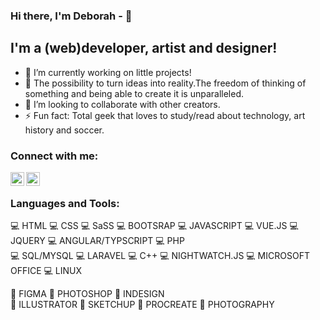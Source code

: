 ### Hi there, I'm Deborah - 👋

## I'm a (web)developer, artist and designer!

-   🔭 I’m currently working on little projects!
-   🌱 The possibility to turn ideas into reality.The freedom of thinking of something and being able to create it is unparalleled.
-   👯 I’m looking to collaborate with other creators.
-   ⚡ Fun fact: Total geek that loves to study/read about technology, art history and soccer. 

### Connect with me:

[<img align="left" alt="deborah-pizzichillo-23970398| LinkedIn" width="22px" src="https://cdn.jsdelivr.net/npm/simple-icons@v3/icons/linkedin.svg" />][linkedin]
[<img align="left" alt="https://mail.google.com/mail/u/0/?tab=rm&ogbl#inbox| Gmail" width="22px" src="https://cdn.jsdelivr.net/npm/simple-icons@v3/icons/Gmail.svg" />][Gmail]

<br />

### Languages and Tools:

💻 HTML    💻 CSS     💻 SaSS     💻 BOOTSRAP     💻 JAVASCRIPT      💻 VUE.JS      💻 JQUERY     💻 ANGULAR/TYPSCRIPT
💻 PHP    
💻 SQL/MYSQL     💻 LARAVEL     💻 C++     💻 NIGHTWATCH.JS     💻 MICROSOFT OFFICE    💻 LINUX
<br />


🎨 FIGMA
🎨 PHOTOSHOP
🎨 INDESIGN   
🎨 ILLUSTRATOR   🎨 SKETCHUP   🎨 PROCREATE   🎨 PHOTOGRAPHY
<br />
<br />

[linkedin]: https://www.linkedin.com/in/deborah-pizzichillo-23970398/
[gmail]: https://mail.google.com/mail/u/0/?tab=rm&ogbl#inbox




